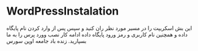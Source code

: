 # WordPressInstalation
این بش اسکریپت را در مسیر مورد نظر ران کنید و سپس پس از وارد کردن نام پایگاه داده و همچنین نام کاربری و رمز ورود پایگاه داده ادامه کار نصب وورد پرس را به ما بسپارید.
زنده باد جامعه اوپن سورس
